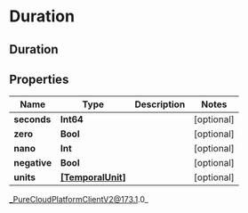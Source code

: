 # Duration

## Duration

## Properties

|Name | Type | Description | Notes|
|------------ | ------------- | ------------- | -------------|
| **seconds** | **Int64** |  | [optional] |
| **zero** | **Bool** |  | [optional] |
| **nano** | **Int** |  | [optional] |
| **negative** | **Bool** |  | [optional] |
| **units** | [**[TemporalUnit]**]([TemporalUnit]) |  | [optional] |



_PureCloudPlatformClientV2@173.1.0_
